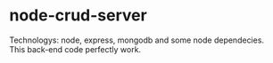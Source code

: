 # node-crud-server
Technologys: node, express, mongodb and some node dependecies.<br>
This back-end code perfectly work.

